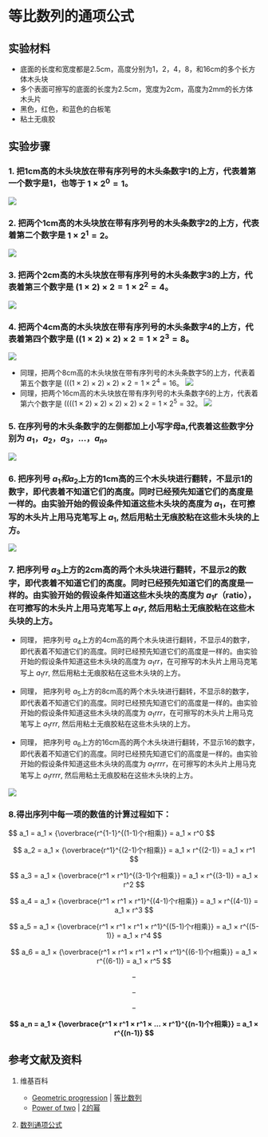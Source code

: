 # 等比数列的通项公式

## 实验材料

- 底面的长度和宽度都是2.5cm，高度分别为1，2，4，8，和16cm的多个长方体木头块
- 多个表面可擦写的底面的长度为2.5cm，宽度为2cm，高度为2mm的长方体木头片
- 黑色，红色，和蓝色的白板笔
- 粘土无痕胶

## 实验步骤

### 1. 把1cm高的木头块放在带有序列号的木头条数字1的上方，代表着第一个数字是1，也等于 $1×2^0 = 1$。
![](/images/数系/等比数列/通项公式/1a1.jpg)

### 2. 把两个1cm高的木头块放在带有序列号的木头条数字2的上方，代表着第二个数字是 $1×2^1 = 2$。
![](/images/数系/等比数列/通项公式/2a1.jpg)

### 3. 把两个2cm高的木头块放在带有序列号的木头条数字3的上方，代表着第三个数字是 $(1×2)×2 = 1×2^2 =4$。
![](/images/数系/等比数列/通项公式/3a1.jpg)

### 4. 把两个4cm高的木头块放在带有序列号的木头条数字4的上方，代表着第四个数字是 $((1×2)×2)×2 = 1×2^3 =8$。
![](/images/数系/等比数列/通项公式/4a1.jpg)
- 同理，把两个8cm高的木头块放在带有序列号的木头条数字5的上方，代表着第五个数字是 $(((1×2)×2)×2)×2 = 1×2^4 =16$。
![](/images/数系/等比数列/通项公式/4a2.jpg)
- 同理，把两个16cm高的木头块放在带有序列号的木头条数字6的上方，代表着第六个数字是 $((((1×2)×2)×2)×2)×2 = 1×2^5 =32$。
![](/images/数系/等比数列/通项公式/4a3.jpg)

### 5. 在序列号的木头条数字的左侧都加上小写字母a,代表着这些数字分别为 $a_1，a_2，a_3，...，a_n$。
![](/images/数系/等比数列/通项公式/5a1.jpg)

### 6. 把序列号 $a_1和a_2$上方的1cm高的三个木头块进行翻转，不显示1的数字，即代表着不知道它们的高度。同时已经预先知道它们的高度是一样的。由实验开始的假设条件知道这些木头块的高度为 $a_1$，在可擦写的木头片上用马克笔写上 $a_1$, 然后用粘土无痕胶粘在这些木头块的上方。
![](/images/数系/等比数列/通项公式/6a1.jpg)

### 7. 把序列号 $a_3$上方的2cm高的两个木头块进行翻转，不显示2的数字，即代表着不知道它们的高度。同时已经预先知道它们的高度是一样的。由实验开始的假设条件知道这些木头块的高度为 $a_1r$（ratio），在可擦写的木头片上用马克笔写上 $a_1r$, 然后用粘土无痕胶粘在这些木头块的上方。

- 同理， 把序列号 $a_4$上方的4cm高的两个木头块进行翻转，不显示4的数字，即代表着不知道它们的高度。同时已经预先知道它们的高度是一样的。由实验开始的假设条件知道这些木头块的高度为 $a_1rr$，在可擦写的木头片上用马克笔写上 $a_1rr$, 然后用粘土无痕胶粘在这些木头块的上方。

- 同理， 把序列号 $a_5$上方的8cm高的两个木头块进行翻转，不显示8的数字，即代表着不知道它们的高度。同时已经预先知道它们的高度是一样的。由实验开始的假设条件知道这些木头块的高度为 $a_1rrr$，在可擦写的木头片上用马克笔写上 $a_1rrr$, 然后用粘土无痕胶粘在这些木头块的上方。

- 同理， 把序列号 $a_6$上方的16cm高的两个木头块进行翻转，不显示16的数字，即代表着不知道它们的高度。同时已经预先知道它们的高度是一样的。由实验开始的假设条件知道这些木头块的高度为 $a_1rrrr$，在可擦写的木头片上用马克笔写上 $a_1rrrr$, 然后用粘土无痕胶粘在这些木头块的上方。

![](/images/数系/等比数列/通项公式/7a1.jpg)

### 8.得出序列中每一项的数值的计算过程如下：

$$ a_1 = a_1 × {\overbrace{r^{1-1}^{(1-1)个r相乘}} = a_1 × r^0 $$

$$ a_2 = a_1 × {\overbrace{r^1}^{(2-1)个r相乘}} = a_1 × r^{(2-1)} = a_1 × r^1 $$

$$ a_3 = a_1 × {\overbrace{r^1 × r^1}^{(3-1)个r相乘}} = a_1 × r^{(3-1)} = a_1 × r^2 $$

$$ a_4 = a_1 × {\overbrace{r^1 × r^1 × r^1}^{(4-1)个r相乘}} = a_1 × r^{(4-1)} = a_1 × r^3 $$
	
$$ a_5 = a_1 × {\overbrace{r^1 × r^1 × r^1 × r^1}^{(5-1)个r相乘}} = a_1 × r^{(5-1)} = a_1 × r^4 $$

$$ a_6 = a_1 × {\overbrace{r^1 × r^1 × r^1 × r^1 × r^1}^{(6-1)个r相乘}} = a_1 × r^{(6-1)} = a_1 × r^5 $$

$$ - $$

$$ - $$

$$ - $$

**$$ a_n = a_1 × {\overbrace{r^1 × r^1 × r^1 × ... × r^1}^{(n-1)个r相乘}} = a_1 × r^{(n-1)} $$**

## 参考文献及资料

1. 维基百科
	- [Geometric progression](https://en.wikipedia.org/wiki/Geometric_progression) | [等比数列](https://zh.wikipedia.org/wiki/%E7%AD%89%E6%AF%94%E6%95%B0%E5%88%97) 
	- [Power of two](https://en.wikipedia.org/wiki/Power_of_two) | [2的幂](https://zh.wikipedia.org/wiki/2的幂) 

2. [数列通项公式](https://baike.baidu.com/item/%E6%95%B0%E5%88%97%E9%80%9A%E9%A1%B9%E5%85%AC%E5%BC%8F/8007517#:~:text=%E6%95%B0%E5%88%97%E9%80%9A%E9%A1%B9%E5%85%AC%E5%BC%8F%E7%AD%89%E6%AF%94%E6%95%B0%E5%88%97&text=an%3Dan-1,%E6%89%80%E8%BF%B0%E9%80%9A%E9%A1%B9%E5%85%AC%E5%BC%8F%20%E3%80%827) 
